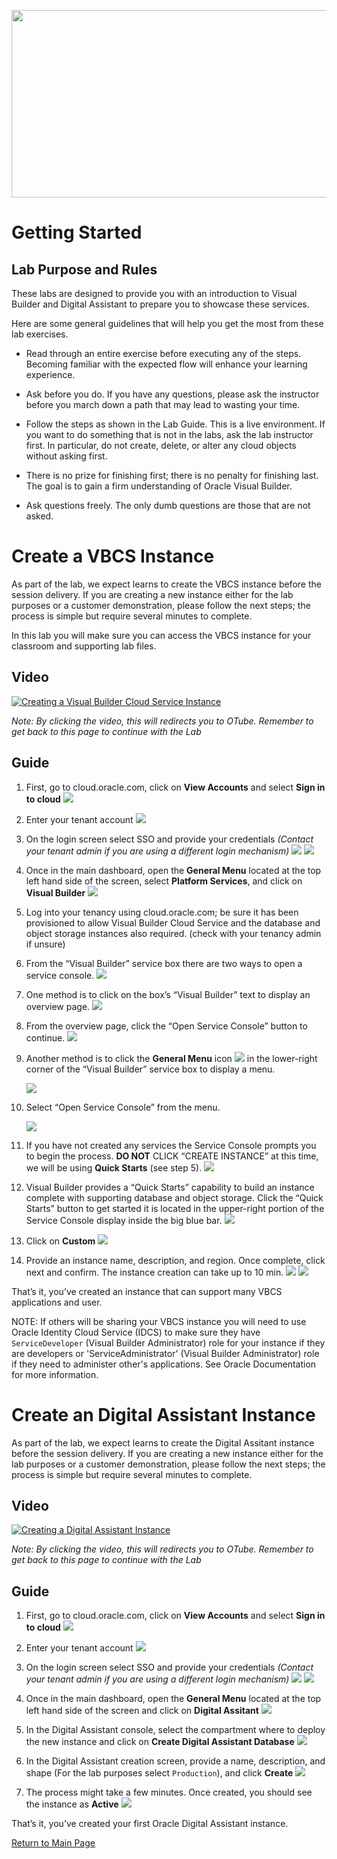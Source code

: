 
<p align="center">
  <img width="650" height="300" src="./media/banner.png">
</p>



# Getting Started

## Lab Purpose and Rules

These labs are designed to provide you with an introduction to Visual Builder and Digital Assistant to prepare you to showcase these services.

Here are some general guidelines that will help you get the most from
these lab exercises.

  - Read through an entire exercise before executing any of the steps.
    Becoming familiar with the expected flow will enhance your learning
    experience.

  - Ask before you do. If you have any questions, please ask the
    instructor before you march down a path that may lead to wasting
    your time.

  - Follow the steps as shown in the Lab Guide. This is a live
    environment. If you want to do something that is not in the labs,
    ask the lab instructor first. In particular, do not create, delete,
    or alter any cloud objects without asking first.

  - There is no prize for finishing first; there is no penalty for
    finishing last. The goal is to gain a firm understanding of Oracle
    Visual Builder.

  - Ask questions freely. The only dumb questions are those that are not
    asked.



# Create a VBCS Instance

As part of the lab, we expect learns to create the VBCS instance before the session delivery.
If you are creating a new instance either for the lab purposes or a customer demonstration, please follow the next steps; the process is simple but require several minutes to complete.

In this lab you will make sure you can access the VBCS instance for your classroom and supporting lab files.


## Video


[![Creating a Visual Builder Cloud Service Instance](./media/playback_creating_instance_vbcs.png)](https://otube.oracle.com/media/Oracle+Sales+and+Partner+Academy+-+AppDev+Virtual+Workshop/1_xryvhe4k)

*Note: By clicking the video, this will redirects you to OTube. Remember to get back to this page to continue with the Lab*


## Guide

1. First, go to cloud.oracle.com, click on **View Accounts** and select **Sign in to cloud**
![](./media/cloudoracle.png)

1. Enter your tenant account
![](./media/tenant.png)

1. On the login screen select SSO and provide your credentials *(Contact your tenant admin if you are using a different login mechanism)*
![](./media/credentials.png)
![](./media/credentials_2.png)

1. Once in the main dashboard, open the **General Menu** located at the top left hand side of the screen, select **Platform Services**, and click on **Visual Builder**
![](./media/vb_dashboard.png)

1. Log into your tenancy using cloud.oracle.com; be sure it has been provisioned to allow Visual Builder Cloud Service and the database and object storage instances also required.  (check with your tenancy admin if unsure)


1. From the “Visual Builder” service box there are two ways to open a service console.
![](./media/image_a_3.png)


1. One method is to click on the box’s “Visual Builder” text to display an overview page.
![](./media/image_a_7.png)

1. From the overview page, click the “Open Service Console” button to continue.
![](./media/image_a_8.png)


1. Another method is to click the **General Menu** icon
![](./media/image_a_9.png) in the lower-right corner of the  “Visual Builder” service box to display a menu.

    ![](./media/image_a_3.png)


1. Select “Open Service Console” from the menu.

    ![](./media/image_a_10.png)


1. If you have not created any services the Service Console prompts you to begin the process.
**DO NOT** CLICK “CREATE INSTANCE” at this time, we will be using **Quick Starts** (see step 5).
![](./media/image_a_11.png)


1. Visual Builder provides a “Quick Starts” capability to build an instance complete with supporting database and object storage. Click the “Quick Starts” button to get started it is located in the upper-right portion of the Service Console display inside the big blue bar.
![](./media/image_a_13.png)


1. Click on **Custom**
 ![](./media/vbcs_instance_custom.png)

1. Provide an instance name, description, and region. Once complete, click next and confirm. The instance creation can take up to 10 min.
![](./media/vbcs_instance_data.png)
![](./media/vbcs_instance_creation.png)

That’s it, you’ve created an instance that can support many VBCS applications and user.


NOTE:
If others will be sharing your VBCS instance you will need to use Oracle Identity Cloud Service (IDCS)
to make sure they have `ServiceDeveloper` (Visual Builder Administrator) role for your instance if they are developers or 'ServiceAdministrator' (Visual Builder Administrator) role if they need to administer other's applications. 
See Oracle Documentation for more information.


# Create an Digital Assistant Instance

As part of the lab, we expect learns to create the Digital Assitant instance before the session delivery.
If you are creating a new instance either for the lab purposes or a customer demonstration, please follow the next steps; the process is simple but require several minutes to complete.

## Video


[![Creating a Digital Assistant Instance](./media/playback_creating_instance_oda.png)](https://otube.oracle.com/media/Oracle+Sales+and+Partner+Academy+-+AppDev+Virtual+Workshop+-+Creating+an+ODA+Instance/1_ee3m2ce9)

*Note: By clicking the video, this will redirects you to OTube. Remember to get back to this page to continue with the Lab*


## Guide

1. First, go to cloud.oracle.com, click on **View Accounts** and select **Sign in to cloud**
![](./media/cloudoracle.png)

1. Enter your tenant account
![](./media/tenant.png)

1. On the login screen select SSO and provide your credentials *(Contact your tenant admin if you are using a different login mechanism)*
![](./media/credentials.png)
![](./media/credentials_2.png)

1. Once in the main dashboard, open the **General Menu** located at the top left hand side of the screen and click on **Digital Assitant**
![](./media/creating_oda_1.png)

1. In the Digital Assistant console, select the compartment where to deploy the new instance and click on **Create Digital Assistant Database**
![](./media/creating_oda2.png)

1. In the Digital Assistant creation screen, provide a name, description, and shape (For the lab purposes select `Production`), and click **Create**
![](./media/creating_oda_3.png)

1. The process might take a few minutes. Once created, you should see the instance as **Active**
![](./media/creating_oda_4.png)


That’s it, you’ve created your first Oracle Digital Assistant instance.


[Return to Main Page](README.md)
